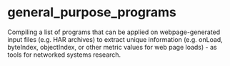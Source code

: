 # general_purpose_programs
Compiling a list of programs that can be applied on webpage-generated input files (e.g. HAR archives) to extract unique information (e.g. onLoad, byteIndex, objectIndex, or other metric values for web page loads) - as tools for networked systems research.
